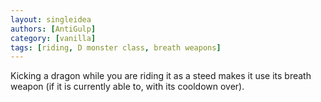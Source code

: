 ```yaml
---
layout: singleidea
authors: [AntiGulp]
category: [vanilla]
tags: [riding, D monster class, breath weapons]
---
```

Kicking a dragon while you are riding it as a steed makes it use its breath weapon (if it is currently able to, with its cooldown over).
